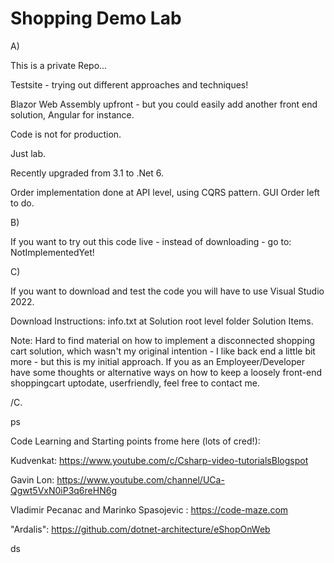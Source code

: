 # Shopping Demo Lab

A)

This is a private Repo...

Testsite - trying out different approaches and techniques!

Blazor Web Assembly upfront - but you could easily add another front end solution, Angular for instance.

Code is not for production.

Just lab.

Recently upgraded from 3.1 to .Net 6.

Order implementation done at API level, using CQRS pattern. GUI Order left to do.

B)

If you want to try out this code live - instead of downloading - go to: NotImplementedYet!

C)

If you want to download and test the code you will have to use Visual Studio 2022.

Download Instructions: info.txt at Solution root level folder Solution Items.

Note: Hard to find material on how to implement a disconnected shopping cart solution, which wasn't my original intention - I like back end a little bit more - but this is my initial approach. If you as an Employeer/Developer have some thoughts or alternative ways on how to keep a loosely front-end shoppingcart uptodate, userfriendly, feel free to contact me.

/C.

ps

Code Learning and Starting points frome here (lots of cred!):

Kudvenkat: https://www.youtube.com/c/Csharp-video-tutorialsBlogspot

Gavin Lon: https://www.youtube.com/channel/UCa-Qgwt5VxN0iP3q6reHN6g

Vladimir Pecanac and Marinko Spasojevic : https://code-maze.com

"Ardalis": https://github.com/dotnet-architecture/eShopOnWeb

ds
  
  
  
  
